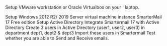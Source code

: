 Setup VMware workstation or Oracle Virtualbox on your ' laptop.

Setup Windows 2012 R2/ 2019 Server virtual machine instance
SmarterMail 17 Free edition
Setup Active Directory
Integrate Smartermail 17 with Active Directory 
Create 3 users in Active Directory (user1, user2, user3) in department dept1, dept2 & dept3 
Import these users in Smartermail
Test whether you are able to Send and Receive emails.
